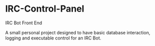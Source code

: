 # IRC-Control-Panel
IRC Bot Front End

A small personal project designed to have basic database interaction, logging and executable control for an IRC Bot.
